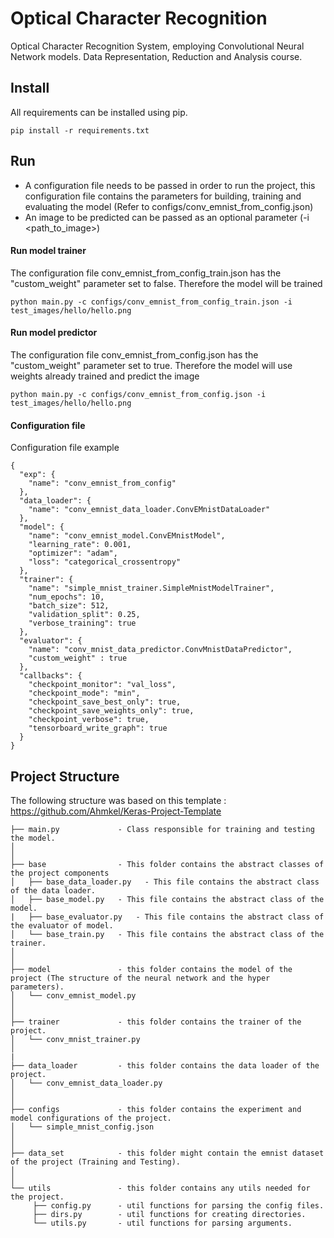 # Optical Character Recognition
Optical Character Recognition System, employing Convolutional Neural Network models. Data Representation, Reduction and Analysis course.

## Install
All requirements can be installed using pip.
```
pip install -r requirements.txt
```
## Run
- A configuration file needs to be passed in order to run the project, this configuration file contains the parameters for building, training and evaluating the model (Refer to configs/conv_emnist_from_config.json)
- An image to be predicted can be passed as an optional parameter (-i <path_to_image>)
#### Run model trainer
The configuration file conv_emnist_from_config_train.json has the "custom_weight" parameter set to false. Therefore the model will be trained
```
python main.py -c configs/conv_emnist_from_config_train.json -i test_images/hello/hello.png
```
#### Run model predictor
The configuration file conv_emnist_from_config.json has the "custom_weight" parameter set to true. Therefore the model will use weights already trained and predict the image
```
python main.py -c configs/conv_emnist_from_config.json -i test_images/hello/hello.png
```
#### Configuration file
Configuration file example
```
{
  "exp": {
    "name": "conv_emnist_from_config"
  },
  "data_loader": {
    "name": "conv_emnist_data_loader.ConvEMnistDataLoader"
  },
  "model": {
    "name": "conv_emnist_model.ConvEMnistModel",
    "learning_rate": 0.001,
    "optimizer": "adam",
    "loss": "categorical_crossentropy"
  },
  "trainer": {
    "name": "simple_mnist_trainer.SimpleMnistModelTrainer",
    "num_epochs": 10,
    "batch_size": 512,
    "validation_split": 0.25,
    "verbose_training": true
  },
  "evaluator": {
    "name": "conv_mnist_data_predictor.ConvMnistDataPredictor",
    "custom_weight" : true
  },
  "callbacks": {
    "checkpoint_monitor": "val_loss",
    "checkpoint_mode": "min",
    "checkpoint_save_best_only": true,
    "checkpoint_save_weights_only": true,
    "checkpoint_verbose": true,
    "tensorboard_write_graph": true
  }
}
```
## Project Structure
The following structure was based on this template : https://github.com/Ahmkel/Keras-Project-Template
```
├── main.py             - Class responsible for training and testing the model.
│
│
├── base                - This folder contains the abstract classes of the project components
│   ├── base_data_loader.py   - This file contains the abstract class of the data loader.
│   ├── base_model.py   - This file contains the abstract class of the model.
|   ├── base_evaluator.py   - This file contains the abstract class of the evaluator of model.
│   └── base_train.py   - This file contains the abstract class of the trainer.
│
│
├── model               - this folder contains the model of the project (The structure of the neural network and the hyper parameters).
│   └── conv_emnist_model.py
│
│
├── trainer             - this folder contains the trainer of the project.
│   └── conv_mnist_trainer.py
│
|
├── data_loader         - this folder contains the data loader of the project.
│   └── conv_emnist_data_loader.py
│
│
├── configs             - this folder contains the experiment and model configurations of the project.
│   └── simple_mnist_config.json
│
│
├── data_set            - this folder might contain the emnist dataset of the project (Training and Testing).
│
│
└── utils               - this folder contains any utils needed for the project.
     ├── config.py      - util functions for parsing the config files.
     ├── dirs.py        - util functions for creating directories.
     └── utils.py       - util functions for parsing arguments.
```
